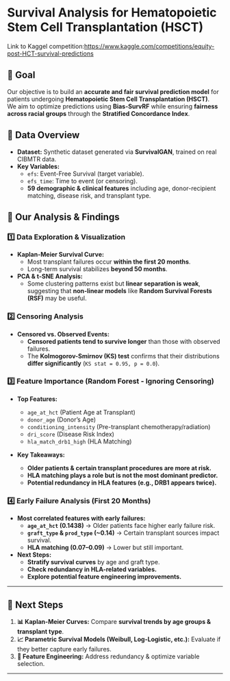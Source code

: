 
# **Survival Analysis for Hematopoietic Stem Cell Transplantation (HSCT)**
Link to Kaggel competition:https://www.kaggle.com/competitions/equity-post-HCT-survival-predictions
## **🔹 Goal**
Our objective is to build an **accurate and fair survival prediction model** for patients undergoing **Hematopoietic Stem Cell Transplantation (HSCT)**.  
We aim to optimize predictions using **Bias-SurvRF** while ensuring **fairness across racial groups** through the **Stratified Concordance Index**.

## **🔹 Data Overview**
- **Dataset:** Synthetic dataset generated via **SurvivalGAN**, trained on real CIBMTR data.
- **Key Variables:**
  - `efs`: Event-Free Survival (target variable).
  - `efs_time`: Time to event (or censoring).
  - **59 demographic & clinical features** including age, donor-recipient matching, disease risk, and transplant type.

## **🔹 Our Analysis & Findings**
### **1️⃣ Data Exploration & Visualization**
- **Kaplan-Meier Survival Curve:**  
  - Most transplant failures occur **within the first 20 months**.
  - Long-term survival stabilizes **beyond 50 months**.
- **PCA & t-SNE Analysis:**  
  - Some clustering patterns exist but **linear separation is weak**, suggesting that **non-linear models** like **Random Survival Forests (RSF)** may be useful.

### **2️⃣ Censoring Analysis**
- **Censored vs. Observed Events:**
  - **Censored patients tend to survive longer** than those with observed failures.
  - The **Kolmogorov-Smirnov (KS) test** confirms that their distributions **differ significantly** (`KS stat = 0.95, p = 0.0`).

### **3️⃣ Feature Importance (Random Forest - Ignoring Censoring)**
- **Top Features:**
  - `age_at_hct` (Patient Age at Transplant)
  - `donor_age` (Donor’s Age)
  - `conditioning_intensity` (Pre-transplant chemotherapy/radiation)
  - `dri_score` (Disease Risk Index)
  - `hla_match_drb1_high` (HLA Matching)

- **Key Takeaways:**
  - **Older patients & certain transplant procedures are more at risk.**
  - **HLA matching plays a role but is not the most dominant predictor.**
  - **Potential redundancy in HLA features (e.g., DRB1 appears twice).**

### **4️⃣ Early Failure Analysis (First 20 Months)**
- **Most correlated features with early failures:**
  - **`age_at_hct` (0.1438)** → Older patients face higher early failure risk.
  - **`graft_type` & `prod_type` (~0.14)** → Certain transplant sources impact survival.
  - **HLA matching (0.07–0.09)** → Lower but still important.
- **Next Steps:**
  - **Stratify survival curves** by age and graft type.
  - **Check redundancy in HLA-related variables.**
  - **Explore potential feature engineering improvements.**

---

## **🔹 Next Steps**
1. **📊 Kaplan-Meier Curves:** Compare **survival trends by age groups & transplant type**.
2. **📈 Parametric Survival Models (Weibull, Log-Logistic, etc.):** Evaluate if they better capture early failures.
3. **🧩 Feature Engineering:** Address redundancy & optimize variable selection.

---

